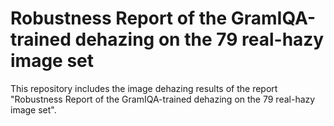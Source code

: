 # Robustness Report of the GramIQA-trained dehazing on the 79 real-hazy image set

This repository includes the image dehazing results of the report "Robustness Report of the GramIQA-trained dehazing on the 79 real-hazy image set".
